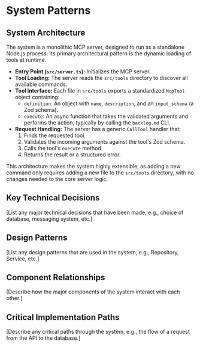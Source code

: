 # System Patterns

## System Architecture

The system is a monolithic MCP server, designed to run as a standalone Node.js process. Its primary architectural pattern is the dynamic loading of tools at runtime.

- **Entry Point (`src/server.ts`):** Initializes the MCP server.
- **Tool Loading:** The server reads the `src/tools` directory to discover all available commands.
- **Tool Interface:** Each file in `src/tools` exports a standardized `McpTool` object containing:
    - `definition`: An object with `name`, `description`, and an `input_schema` (a Zod schema).
    - `execute`: An async function that takes the validated arguments and performs the action, typically by calling the `backlog.md` CLI.
- **Request Handling:** The server has a generic `CallTool` handler that:
    1. Finds the requested tool.
    2. Validates the incoming arguments against the tool's Zod schema.
    3. Calls the tool's `execute` method.
    4. Returns the result or a structured error.

This architecture makes the system highly extensible, as adding a new command only requires adding a new file to the `src/tools` directory, with no changes needed to the core server logic.

## Key Technical Decisions

[List any major technical decisions that have been made, e.g., choice of database, messaging system, etc.]

## Design Patterns

[List any design patterns that are used in the system, e.g., Repository, Service, etc.]

## Component Relationships

[Describe how the major components of the system interact with each other.]

## Critical Implementation Paths

[Describe any critical paths through the system, e.g., the flow of a request from the API to the database.]
